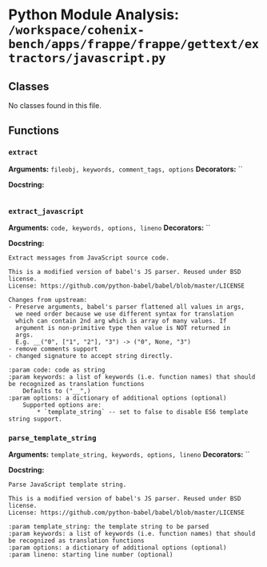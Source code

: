 # Python Module Analysis: `/workspace/cohenix-bench/apps/frappe/frappe/gettext/extractors/javascript.py`

## Classes

No classes found in this file.


## Functions

### `extract`
**Arguments:** `fileobj, keywords, comment_tags, options`
**Decorators:** ``

**Docstring:**
```

```
### `extract_javascript`
**Arguments:** `code, keywords, options, lineno`
**Decorators:** ``

**Docstring:**
```
Extract messages from JavaScript source code.

This is a modified version of babel's JS parser. Reused under BSD license.
License: https://github.com/python-babel/babel/blob/master/LICENSE

Changes from upstream:
- Preserve arguments, babel's parser flattened all values in args,
  we need order because we use different syntax for translation
  which can contain 2nd arg which is array of many values. If
  argument is non-primitive type then value is NOT returned in
  args.
  E.g. __("0", ["1", "2"], "3") -> ("0", None, "3")
- remove comments support
- changed signature to accept string directly.

:param code: code as string
:param keywords: a list of keywords (i.e. function names) that should be recognized as translation functions
    Defaults to ("__",)
:param options: a dictionary of additional options (optional)
    Supported options are:
        * `template_string` -- set to false to disable ES6 template string support.
```
### `parse_template_string`
**Arguments:** `template_string, keywords, options, lineno`
**Decorators:** ``

**Docstring:**
```
Parse JavaScript template string.

This is a modified version of babel's JS parser. Reused under BSD license.
License: https://github.com/python-babel/babel/blob/master/LICENSE

:param template_string: the template string to be parsed
:param keywords: a list of keywords (i.e. function names) that should be recognized as translation functions
:param options: a dictionary of additional options (optional)
:param lineno: starting line number (optional)
```

